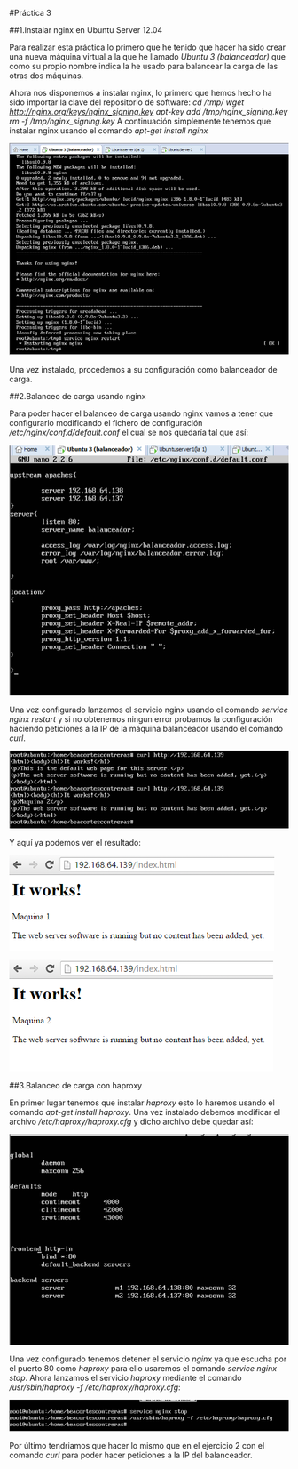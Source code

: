 #Práctica 3

##1.Instalar nginx en Ubuntu Server 12.04

Para realizar esta práctica lo primero que he tenido que hacer ha sido crear una nueva máquina virtual a la que he llamado *Ubuntu 3 (balanceador)* que como su propio
nombre indica la he usado para balancear la carga de las otras dos máquinas.

Ahora nos disponemos a instalar nginx, lo primero que hemos hecho ha sido importar la clave del repositorio de software:
	*cd /tmp/*
	*wget http://nginx.org/keys/nginx_signing.key*
	*apt-key add /tmp/nginx_signing.key*
	*rm -f /tmp/nginx_signing.key*
A continuación simplemente tenemos que instalar nginx usando el comando *apt-get install nginx*

![imagen](https://github.com/beacortescontreras/SWAP/blob/master/Practica3/imagenes/1.PNG)

Una vez instalado, procedemos a su configuración como balanceador de carga.

##2.Balanceo de carga usando nginx

Para poder hacer el balanceo de carga usando nginx vamos a tener que configurarlo modificando el fichero de configuración 
*/etc/nginx/conf.d/default.conf* el cual se nos quedaría tal que así:

![imagen](https://github.com/beacortescontreras/SWAP/blob/master/Practica3/imagenes/2.PNG)

Una vez configurado lanzamos el servicio nginx usando el comando *service nginx restart* y si no obtenemos ningun error 
probamos la configuración haciendo peticiones a la IP de la máquina balanceador usando el comando *curl*.

![Imagen](https://github.com/beacortescontreras/SWAP/blob/master/Practica3/imagenes/1URL.PNG)

Y aquí ya podemos ver el resultado:

![Imagen](https://github.com/beacortescontreras/SWAP/blob/master/Practica3/imagenes/3URL.PNG)


![Imagen](https://github.com/beacortescontreras/SWAP/blob/master/Practica3/imagenes/2URL.PNG)

##3.Balanceo de carga con haproxy

En primer lugar tenemos que instalar *haproxy* esto lo haremos usando el comando *apt-get install haproxy*. Una vez instalado
debemos modificar el archivo */etc/haproxy/haproxy.cfg* y dicho archivo debe quedar así: 

![Imagen](https://github.com/beacortescontreras/SWAP/blob/master/Practica3/imagenes/5.1.PNG) 

Una vez configurado tenemos detener el servicio *nginx* ya que escucha por el puerto 80 como *haproxy* para ello usaremos el comando 
*service nginx stop*. Ahora lanzamos el servicio *haproxy* mediante el comando */usr/sbin/haproxy -f /etc/haproxy/haproxy.cfg*: 

![Imagen](https://github.com/beacortescontreras/SWAP/blob/master/Practica3/imagenes/5.2.PNG)

Por último tendriamos que hacer lo mismo que en el ejercicio 2 con el comando *curl* para poder hacer peticiones a la IP del balanceador.



